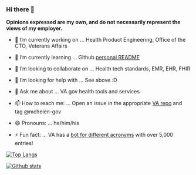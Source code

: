 ### Hi there 👋

<!--
**mchelen-gov/mchelen-gov** is a ✨ _special_ ✨ repository because its `README.md` (this file) appears on your GitHub profile.
-->

**Opinions expressed are my own, and do not necessarily represent the views of my employer.**

- 🔭 I’m currently working on ...
Health Product Engineering, Office of the CTO, Veterans Affairs

- 🌱 I’m currently learning ...
Github [personal README](https://github.com/mchelen-gov/mchelen-gov/blob/main/BOOKMARKS.md#github-profile-readme)

- 👯 I’m looking to collaborate on ...
Health tech standards, EMR, EHR, FHIR

- 🤔 I’m looking for help with ...
See above :D

- 💬 Ask me about ...
VA.gov health tools and services

- 📫 How to reach me: ...
Open an issue in the appropriate [VA repo](https://github.com/department-of-veterans-affairs) and tag @mchelen-gov

- 😄 Pronouns: ...
he/him/his

- ⚡ Fun fact: ...
VA has a [bot for different acronyms](https://github.com/department-of-veterans-affairs/acronyms) with over 5,000 entries!

[![Top Langs](https://github-readme-stats.vercel.app/api/top-langs/?username=mchelen-gov)](https://github.com/anuraghazra/github-readme-stats)

[![Github stats](https://github-readme-stats.vercel.app/api?username=mchelen-gov)](https://github.com/anuraghazra/github-readme-stats)
